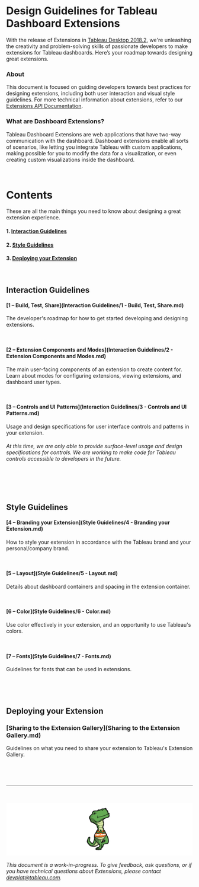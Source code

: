 # Design Guidelines for Tableau Dashboard Extensions

With the release of Extensions in [Tableau Desktop 2018.2](https://www.tableau.com/support/releases/desktop/2018.2), we're unleashing the creativity and problem-solving skills of passionate developers to make extensions for Tableau dashboards. Here’s your roadmap towards designing great extensions.


### About
This document is focused on guiding developers towards best practices for designing extensions, including both user interaction and visual style guidelines. For more technical information about extensions, refer to our [Extensions API Documentation](https://tableau.github.io/extensions-api/).


### What are Dashboard Extensions?
Tableau Dashboard Extensions are web applications that have two-way communication with the dashboard. Dashboard extensions enable all sorts of scenarios, like letting you integrate Tableau with custom applications, making possible for you to modify the data for a visualization, or even creating custom visualizations inside the dashboard. 

&nbsp;

# Contents
These are all the main things you need to know about designing a great extension experience.

#### 1. [Interaction Guidelines](#interaction-guidelines)
#### 2. [Style Guidelines](#style-guidelines)
#### 3. [Deploying your Extension](#deploying-your-extension)

&nbsp;

## Interaction Guidelines

#### [1 – Build, Test, Share](Interaction Guidelines/1 - Build, Test, Share.md)
The developer's roadmap for how to get started developing and designing extensions.

&nbsp;

#### [2 – Extension Components and Modes](Interaction Guidelines/2 - Extension Components and Modes.md)
The main user-facing components of an extension to create content for. Learn about modes for configuring extensions, viewing extensions, and dashboard user types.

&nbsp;

#### [3 – Controls and UI Patterns](Interaction Guidelines/3 - Controls and UI Patterns.md)
Usage and design specifications for user interface controls and patterns in your extension.

###### *At this time, we are only able to provide surface-level usage and design specifications for controls. We are working to make code for Tableau controls accessible to developers in the future.*

&nbsp;

&nbsp;

## Style Guidelines

#### [4 – Branding your Extension](Style Guidelines/4 - Branding your Extension.md)
How to style your extension in accordance with the Tableau brand and your personal/company brand.

&nbsp;

#### [5 – Layout](Style Guidelines/5 - Layout.md)
Details about dashboard containers and spacing in the extension container.

&nbsp;

#### [6 – Color](Style Guidelines/6 - Color.md)
Use color effectively in your extension, and an opportunity to use Tableau's colors.

&nbsp;

#### [7 – Fonts](Style Guidelines/7 - Fonts.md)
Guidelines for fonts that can be used in extensions.

&nbsp;

&nbsp;

## Deploying your Extension

### [Sharing to the Extension Gallery](Sharing to the Extension Gallery.md)
Guidelines on what you need to share your extension to Tableau's Extension Gallery.

&nbsp;

&nbsp;

---
&nbsp;

![Extensions are made using a manifest file called a .trex! FreLard stands for the Seattle neighborhoods of Fremont and Wallingford, where Tableau's headquarters stands.](imgs/trex.png)

*This document is a work-in-progress. To give feedback, ask questions, or if you have technical questions about Extensions, please contact devplat@tableau.com.*